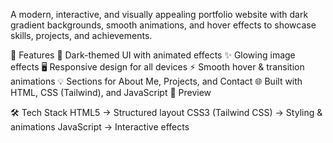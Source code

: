 A modern, interactive, and visually appealing portfolio website with dark gradient backgrounds, smooth animations, and hover effects to showcase skills, projects, and achievements.

🌟 Features
🎨 Dark-themed UI with animated effects
✨ Glowing image effects
🖥️ Responsive design for all devices
⚡ Smooth hover & transition animations
💡 Sections for About Me, Projects, and Contact
🌐 Built with HTML, CSS (Tailwind), and JavaScript
📸 Preview

🛠️ Tech Stack
HTML5 → Structured layout
CSS3 (Tailwind CSS) → Styling & animations
JavaScript → Interactive effects




